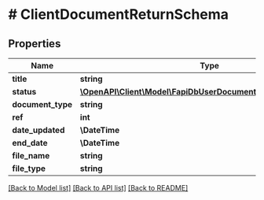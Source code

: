 # # ClientDocumentReturnSchema

## Properties

Name | Type | Description | Notes
------------ | ------------- | ------------- | -------------
**title** | **string** |  | [optional]
**status** | [**\OpenAPI\Client\Model\FapiDbUserDocumentUserDocumentStatus**](FapiDbUserDocumentUserDocumentStatus.md) |  | [optional]
**document_type** | **string** |  |
**ref** | **int** |  |
**date_updated** | **\DateTime** |  |
**end_date** | **\DateTime** |  | [optional]
**file_name** | **string** |  |
**file_type** | **string** |  |

[[Back to Model list]](../../README.md#models) [[Back to API list]](../../README.md#endpoints) [[Back to README]](../../README.md)

